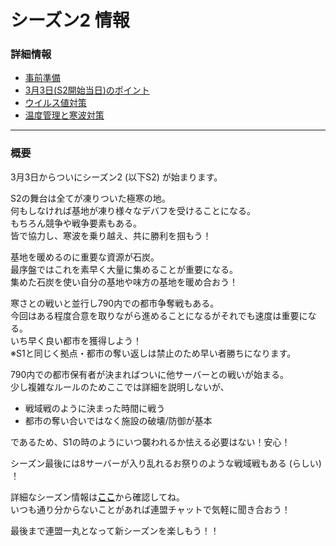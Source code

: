 # シーズン2 情報
### 詳細情報
- [事前準備](/md/contents/pre-in-advance.md)
- [3月3日(S2開始当日)のポイント](/md/contents/flow-for-the-day-1.md)
- [ウイルス値対策](/md/contents/about-front-runner.md)  
- [温度管理と寒波対策]()  

---

### 概要
3月3日からついにシーズン2 (以下S2) が始まります。  

S2の舞台は全てが凍りついた極寒の地。  
何もしなければ基地が凍り様々なデバフを受けることになる。  
もちろん競争や戦争要素もある。  
皆で協力し、寒波を乗り越え、共に勝利を掴もう！  

基地を暖めるのに重要な資源が石炭。  
最序盤ではこれを素早く大量に集めることが重要になる。  
集めた石炭を使い自分の基地や味方の基地を暖め合おう！  

寒さとの戦いと並行し790内での都市争奪戦もある。  
今回はある程度合意を取りながら進めることになるがそれでも速度は重要になる。  
いち早く良い都市を獲得しよう！  
※S1と同じく拠点・都市の奪い返しは禁止のため早い者勝ちになります。  

790内での都市保有者が決まればついに他サーバーとの戦いが始まる。  
少し複雑なルールのためここでは詳細を説明しないが、  
- 戦域戦のように決まった時間に戦う  
- 都市の奪い合いではなく施設の破壊/防御が基本  

であるため、S1の時のようにいつ襲われるか怯える必要はない！安心！  

シーズン最後には8サーバーが入り乱れるお祭りのような戦域戦もある (らしい) ！  

詳細なシーズン情報は[**ここ**](#詳細情報)から確認してね。  
いつも通り分からないことがあれば連盟チャットで気軽に聞き合おう！  

最後まで連盟一丸となって新シーズンを楽しもう！！  